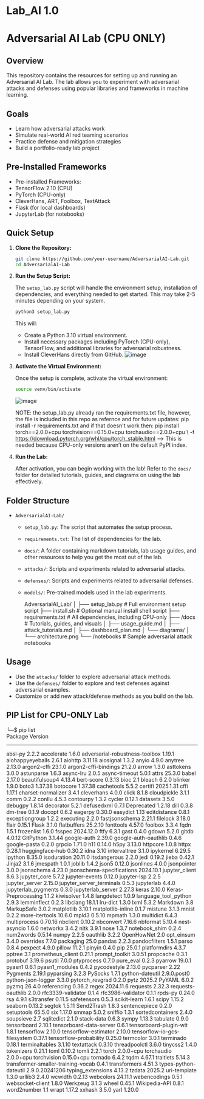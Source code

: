 # Lab_AI 1.0

# Adversarial AI Lab (CPU ONLY)

## Overview

This repository contains the resources for setting up and running an Adversarial AI Lab. The lab allows you to experiment with adversarial attacks and defenses using popular libraries and frameworks in machine learning. 

## Goals

- Learn how adversarial attacks work
- Simulate real-world AI red teaming scenarios
- Practice defense and mitigation strategies
- Build a portfolio-ready lab project

## Pre-Installed Frameworks

- Pre-installed Frameworks:
- TensorFlow 2.10 (CPU)
- PyTorch (CPU-only)
- CleverHans, ART, Foolbox, TextAttack
- Flask (for local dashboards)
- JupyterLab (for notebooks)

## Quick Setup

1. **Clone the Repository:**

   ```bash
   git clone https://github.com/your-username/AdversarialAI-Lab.git
   cd AdversarialAI-Lab
   ```

2. **Run the Setup Script:**

   The `setup_lab.py` script will handle the environment setup, installation of dependencies, and everything needed to get started.
   This may take 2-5 minutes depending on your system.
   
   ```bash
   python3 setup_lab.py
   ```

   This will:
   - Create a Python 3.10 virtual environment.
   - Install necessary packages including PyTorch (CPU-only), TensorFlow, and additional libraries for adversarial robustness.
   - Install CleverHans directly from GitHub.
   ![image](https://github.com/user-attachments/assets/39c2d671-9114-49ce-8ace-8e88f056d7ba)

4. **Activate the Virtual Environment:**

   Once the setup is complete, activate the virtual environment:

   ```bash
   source venv/bin/activate
   ```
   ![image](https://github.com/user-attachments/assets/587c9115-63fa-479c-b409-94a44cae3bd4)

   NOTE: the setup_lab.py already ran the requirements.txt file, however, the file is included in this repo as refernce and for future updates:  pip install -r requirements.txt and if that doesn't work then: pip install torch==2.0.0+cpu torchvision==0.15.0+cpu torchaudio==2.0.0+cpu \ -f https://download.pytorch.org/whl/cpu/torch_stable.html   --> This is needed because CPU-only versions aren’t on the default PyPI index.

   
6. **Run the Lab:**

   After activation, you can begin working with the lab! Refer to the `docs/` folder for detailed tutorials, guides, and diagrams on using the lab effectively.

## Folder Structure

- `AdversarialAI-Lab/`
  - `setup_lab.py`: The script that automates the setup process.
  - `requirements.txt`: The list of dependencies for the lab.
  - `docs/`: A folder containing markdown tutorials, lab usage guides, and other resources to help you get the most out of the lab.
  - `attacks/`: Scripts and experiments related to adversarial attacks.
  - `defenses/`: Scripts and experiments related to adversarial defenses.
  - `models/`: Pre-trained models used in the lab experiments.
 
    AdversarialAI_Lab/
│
├── setup_lab.py               # Full environment setup script
├── install.sh                 # Optional manual install shell script
├── requirements.txt           # All dependencies, including CPU-only
├── /docs                      # Tutorials, guides, and visuals
│   ├── usage_guide.md
│   ├── attack_tutorials.md
│   ├── dashboard_plan.md
│   └── diagrams/
│       └── architecture.png
└── /notebooks                 # Sample adversarial attack notebooks


## Usage

- Use the `attacks/` folder to explore adversarial attack methods.
- Use the `defenses/` folder to explore and test defenses against adversarial examples.
- Customize or add new attack/defense methods as you build on the lab.

## PIP List for CPU-ONLY Lab
└─$ pip list                 
Package                            Version
---------------------------------- --------------
absl-py                            2.2.2
accelerate                         1.6.0
adversarial-robustness-toolbox     1.19.1
aiohappyeyeballs                   2.6.1
aiohttp                            3.11.18
aiosignal                          1.3.2
anyio                              4.9.0
anytree                            2.13.0
argon2-cffi                        23.1.0
argon2-cffi-bindings               21.2.0
arrow                              1.3.0
asttokens                          3.0.0
astunparse                         1.6.3
async-lru                          2.0.5
async-timeout                      5.0.1
attrs                              25.3.0
babel                              2.17.0
beautifulsoup4                     4.13.4
bert-score                         0.3.13
bioc                               2.1
bleach                             6.2.0
blinker                            1.9.0
boto3                              1.37.38
botocore                           1.37.38
cachetools                         5.5.2
certifi                            2025.1.31
cffi                               1.17.1
charset-normalizer                 3.4.1
cleverhans                         4.0.0
click                              8.1.8
cloudpickle                        3.1.1
comm                               0.2.2
conllu                             4.5.3
contourpy                          1.3.2
cycler                             0.12.1
datasets                           3.5.0
debugpy                            1.8.14
decorator                          5.2.1
defusedxml                         0.7.1
Deprecated                         1.2.18
dill                               0.3.8
dm-tree                            0.1.9
docopt                             0.6.2
eagerpy                            0.30.0
easydict                           1.13
editdistance                       0.8.1
exceptiongroup                     1.2.2
executing                          2.2.0
fastjsonschema                     2.21.1
filelock                           3.18.0
flair                              0.15.1
Flask                              3.1.0
flatbuffers                        25.2.10
fonttools                          4.57.0
foolbox                            3.3.4
fqdn                               1.5.1
frozenlist                         1.6.0
fsspec                             2024.12.0
ftfy                               6.3.1
gast                               0.4.0
gdown                              5.2.0
gitdb                              4.0.12
GitPython                          3.1.44
google-auth                        2.39.0
google-auth-oauthlib               0.4.6
google-pasta                       0.2.0
grpcio                             1.71.0
h11                                0.14.0
h5py                               3.13.0
httpcore                           1.0.8
httpx                              0.28.1
huggingface-hub                    0.30.2
idna                               3.10
intervaltree                       3.1.0
ipykernel                          6.29.5
ipython                            8.35.0
isoduration                        20.11.0
itsdangerous                       2.2.0
jedi                               0.19.2
jieba                              0.42.1
Jinja2                             3.1.6
jmespath                           1.0.1
joblib                             1.4.2
json5                              0.12.0
jsonlines                          4.0.0
jsonpointer                        3.0.0
jsonschema                         4.23.0
jsonschema-specifications          2024.10.1
jupyter_client                     8.6.3
jupyter_core                       5.7.2
jupyter-events                     0.12.0
jupyter-lsp                        2.2.5
jupyter_server                     2.15.0
jupyter_server_terminals           0.5.3
jupyterlab                         4.4.0
jupyterlab_pygments                0.3.0
jupyterlab_server                  2.27.3
keras                              2.10.0
Keras-Preprocessing                1.1.2
kiwisolver                         1.4.8
langdetect                         1.0.9
language_tool_python               2.9.3
lemminflect                        0.2.3
libclang                           18.1.1
lru-dict                           1.3.0
lxml                               5.3.2
Markdown                           3.8
MarkupSafe                         3.0.2
matplotlib                         3.10.1
matplotlib-inline                  0.1.7
mistune                            3.1.3
mnist                              0.2.2
more-itertools                     10.6.0
mpld3                              0.5.10
mpmath                             1.3.0
multidict                          6.4.3
multiprocess                       0.70.16
nbclient                           0.10.2
nbconvert                          7.16.6
nbformat                           5.10.4
nest-asyncio                       1.6.0
networkx                           3.4.2
nltk                               3.9.1
nose                               1.3.7
notebook_shim                      0.2.4
num2words                          0.5.14
numpy                              2.2.5
oauthlib                           3.2.2
OpenHowNet                         2.0
opt_einsum                         3.4.0
overrides                          7.7.0
packaging                          25.0
pandas                             2.2.3
pandocfilters                      1.5.1
parso                              0.8.4
pexpect                            4.9.0
pillow                             11.2.1
pinyin                             0.4.0
pip                                25.0.1
platformdirs                       4.3.7
pptree                             3.1
prometheus_client                  0.21.1
prompt_toolkit                     3.0.51
propcache                          0.3.1
protobuf                           3.19.6
psutil                             7.0.0
ptyprocess                         0.7.0
pure_eval                          0.2.3
pyarrow                            19.0.1
pyasn1                             0.6.1
pyasn1_modules                     0.4.2
pycodestyle                        2.13.0
pycparser                          2.22
Pygments                           2.19.1
pyparsing                          3.2.3
PySocks                            1.7.1
python-dateutil                    2.9.0.post0
python-json-logger                 3.3.0
pytorch_revgrad                    0.2.0
pytz                               2025.2
PyYAML                             6.0.2
pyzmq                              26.4.0
referencing                        0.36.2
regex                              2024.11.6
requests                           2.32.3
requests-oauthlib                  2.0.0
rfc3339-validator                  0.1.4
rfc3986-validator                  0.1.1
rpds-py                            0.24.0
rsa                                4.9.1
s3transfer                         0.11.5
safetensors                        0.5.3
scikit-learn                       1.6.1
scipy                              1.15.2
seaborn                            0.13.2
segtok                             1.5.11
Send2Trash                         1.8.3
sentencepiece                      0.2.0
setuptools                         65.5.0
six                                1.17.0
smmap                              5.0.2
sniffio                            1.3.1
sortedcontainers                   2.4.0
soupsieve                          2.7
sqlitedict                         2.1.0
stack-data                         0.6.3
sympy                              1.13.3
tabulate                           0.9.0
tensorboard                        2.10.1
tensorboard-data-server            0.6.1
tensorboard-plugin-wit             1.8.1
tensorflow                         2.10.0
tensorflow-estimator               2.10.0
tensorflow-io-gcs-filesystem       0.37.1
tensorflow-probability             0.25.0
termcolor                          3.0.1
terminado                          0.18.1
terminaltables                     3.1.10
textattack                         0.3.10
threadpoolctl                      3.6.0
tinycss2                           1.4.0
tokenizers                         0.21.1
toml                               0.10.2
tomli                              2.2.1
torch                              2.0.0+cpu
torchaudio                         2.0.0+cpu
torchvision                        0.15.0+cpu
tornado                            6.4.2
tqdm                               4.67.1
traitlets                          5.14.3
transformer-smaller-training-vocab 0.4.1
transformers                       4.51.3
types-python-dateutil              2.9.0.20241206
typing_extensions                  4.13.2
tzdata                             2025.2
uri-template                       1.3.0
urllib3                            2.4.0
wcwidth                            0.2.13
webcolors                          24.11.1
webencodings                       0.5.1
websocket-client                   1.8.0
Werkzeug                           3.1.3
wheel                              0.45.1
Wikipedia-API                      0.8.1
word2number                        1.1
wrapt                              1.17.2
xxhash                             3.5.0
yarl                               1.20.0
                                        
